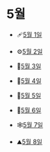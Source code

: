 # 5월

- 🩹[5월 1일](5.1.md)

- ⚙️[5월 2일](5.2.md)

- 🐙[5월 3일](5.3.md)

- 🦾[5월 4일](5.4.md)

- 🐣[5월 5일](5.5.md)

- 🗿[5월 6일](5.6.md)

- 🕸️[5월 7일](5.7.md)

- ⛰️[5월 8일](5.8.md)
